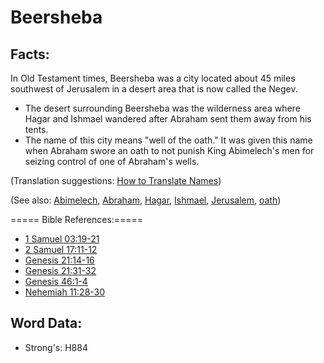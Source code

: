 # Beersheba #

## Facts: ##

In Old Testament times, Beersheba was a city located about 45 miles southwest of Jerusalem in a desert area that is now called the Negev.

* The desert surrounding Beersheba was the wilderness area where Hagar and Ishmael wandered after Abraham sent them away from his tents.
* The name of this city means "well of the oath." It was given this name when Abraham swore an oath to not punish King Abimelech's men for seizing control of one of Abraham's wells.

(Translation suggestions: [How to Translate Names](rc://en/ta/man/translate/translate-names))

(See also: [Abimelech](../names/abimelech.md), [Abraham](../names/abraham.md), [Hagar](../names/hagar.md), [Ishmael](../names/ishmael.md), [Jerusalem](../names/jerusalem.md), [oath](../other/oath.md))

===== Bible References:=====

* [1 Samuel 03:19-21](rc://en/tn/help/1sa/03/19)
* [2 Samuel 17:11-12](rc://en/tn/help/2sa/17/11)
* [Genesis 21:14-16](rc://en/tn/help/gen/21/14)
* [Genesis 21:31-32](rc://en/tn/help/gen/21/31)
* [Genesis 46:1-4](rc://en/tn/help/gen/46/01)
* [Nehemiah 11:28-30](rc://en/tn/help/neh/11/28)

## Word Data: ##

* Strong's: H884
